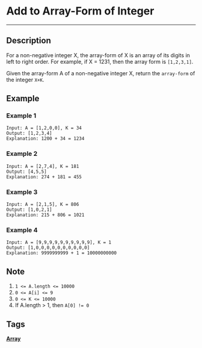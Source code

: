 # Add to Array-Form of Integer
-----
## Description
For a non-negative integer X, the array-form of X is an array of its digits in left to right order.  For example, if X = 1231, then the array form is `[1,2,3,1]`.

Given the array-form A of a non-negative integer X, return the `array-form` of the integer `X+K`.

## Example
### Example 1
```
Input: A = [1,2,0,0], K = 34
Output: [1,2,3,4]
Explanation: 1200 + 34 = 1234
```

### Example 2
```
Input: A = [2,7,4], K = 181
Output: [4,5,5]
Explanation: 274 + 181 = 455
```

### Example 3
```
Input: A = [2,1,5], K = 806
Output: [1,0,2,1]
Explanation: 215 + 806 = 1021
```

### Example 4
```
Input: A = [9,9,9,9,9,9,9,9,9,9], K = 1
Output: [1,0,0,0,0,0,0,0,0,0,0]
Explanation: 9999999999 + 1 = 10000000000
```

## Note
1. `1 <= A.length <= 10000`
2. `0 <= A[i] <= 9`
3. `0 <= K <= 10000`
4. If A.length > 1, then `A[0] != 0`


## Tags
**[Array](https://leetcode.com/tag/array)**
